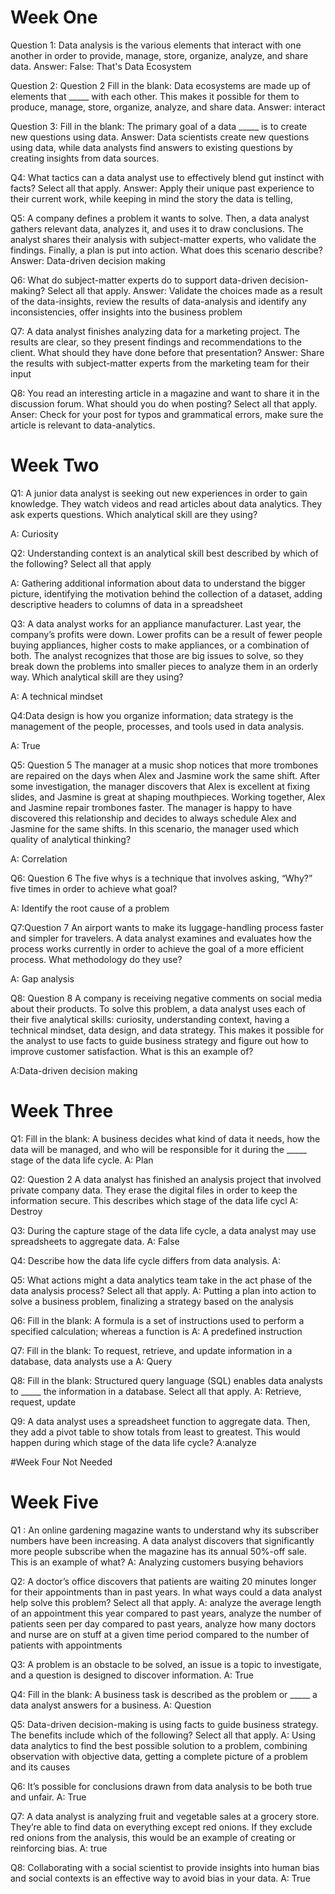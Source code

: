 # Week One

Question 1: Data analysis is the various elements that interact with one another in order to provide, manage, store, organize, analyze, and share data.
Answer: False: That's Data Ecosystem

Question 2: Question 2
Fill in the blank: Data ecosystems are made up of elements that _____ with each other. This makes it possible for them to produce, manage, store, organize, analyze, and share data. Answer: interact

Question 3: Fill in the blank: The primary goal of a data _____ is to create new questions using data. 
Answer: Data scientists create new questions using data, while data analysts find answers to existing questions by creating insights from data sources.

Q4: What tactics can a data analyst use to effectively blend gut instinct with facts? Select all that apply.
Answer: Apply their unique past experience to their current work, while keeping in mind the story the data is telling, 

Q5: A company defines a problem it wants to solve. Then, a data analyst gathers relevant data, analyzes it, and uses it to draw conclusions. The analyst shares their analysis with subject-matter experts, who validate the findings. Finally, a plan is put into action. What does this scenario describe?
Answer: Data-driven decision making

Q6: What do subject-matter experts do to support data-driven decision-making? Select all that apply.
Answer: Validate the choices made as a result of the data-insights, review the results of data-analysis and identify any inconsistencies, offer insights into the business problem

Q7: A data analyst finishes analyzing data for a marketing project. The results are clear, so they present findings and recommendations to the client. What should they have done before that presentation? 
Answer: Share the results with subject-matter experts from the marketing team for their input

Q8: You read an interesting article in a magazine and want to share it in the discussion forum. What should you do when posting? Select all that apply.
Anser: Check for your post for typos and grammatical errors, make sure the article is relevant to data-analytics.

# Week Two
Q1: A junior data analyst is seeking out new experiences in order to gain knowledge. They watch videos and read articles about data analytics. They ask experts questions. Which analytical skill are they using?

A: Curiosity

Q2: Understanding context is an analytical skill best described by which of the following? Select all that apply

A: Gathering additional information about data to understand the bigger picture, identifying the motivation behind the collection of a dataset, adding descriptive headers to columns of data in a spreadsheet 

Q3: A data analyst works for an appliance manufacturer. Last year, the company’s profits were down. Lower profits can be a result of fewer people buying appliances, higher costs to make appliances, or a combination of both. The analyst recognizes that those are big issues to solve, so they break down the problems into smaller pieces to analyze them in an orderly way. Which analytical skill are they using?

A: A technical mindset

Q4:Data design is how you organize information; data strategy is the management of the people, processes, and tools used in data analysis. 

A: True

Q5: Question 5
The manager at a music shop notices that more trombones are repaired on the days when Alex and Jasmine work the same shift. After some investigation, the manager discovers that Alex is excellent at fixing slides, and Jasmine is great at shaping mouthpieces. Working together, Alex and Jasmine repair trombones faster. The manager is happy to have discovered this relationship and decides to always schedule Alex and Jasmine for the same shifts. In this scenario, the manager used which quality of analytical thinking?

A: Correlation

Q6: Question 6
The five whys is a technique that involves asking, “Why?” five times in order to achieve what goal?

A: Identify the root cause of a problem

Q7:Question 7
An airport wants to make its luggage-handling process faster and simpler for travelers. A data analyst examines and evaluates how the process works currently in order to achieve the goal of a more efficient process. What methodology do they use? 

A: Gap analysis

Q8: Question 8
A company is receiving negative comments on social media about their products. To solve this problem, a data analyst uses each of their five analytical skills: curiosity, understanding context, having a technical mindset, data design, and data strategy. This makes it possible for the analyst to use facts to guide business strategy and figure out how to improve customer satisfaction. What is this an example of?

A:Data-driven decision making

# Week Three
Q1: Fill in the blank: A business decides what kind of data it needs, how the data will be managed, and who will be responsible for it during the _____ stage of the data life cycle.
A: Plan

Q2: Question 2
A data analyst has finished an analysis project that involved private company data. They erase the digital files in order to keep the information secure. This describes which stage of the data life cycl
A: Destroy

Q3: During the capture stage of the data life cycle, a data analyst may use spreadsheets to aggregate data. 
A: False

Q4: Describe how the data life cycle differs from data analysis.
A: 

Q5: What actions might a data analytics team take in the act phase of the data analysis process? Select all that apply.
A: Putting a plan into action to solve a business problem, finalizing a strategy based on the analysis

Q6: Fill in the blank: A formula is a set of instructions used to perform a specified calculation; whereas a function is 
A: A predefined instruction

Q7: Fill in the blank: To request, retrieve, and update information in a database, data analysts use a 
A: Query

Q8: Fill in the blank: Structured query language (SQL) enables data analysts to _____ the information in a database. Select all that apply.
A: Retrieve, request, update

Q9: A data analyst uses a spreadsheet function to aggregate data. Then, they add a pivot table to show totals from least to greatest. This would happen during which stage of the data life cycle?
A:analyze 

#Week Four
Not Needed

# Week Five

Q1 : An online gardening magazine wants to understand why its subscriber numbers have been increasing. A data analyst discovers that significantly more people subscribe when the magazine has its annual 50%-off sale. This is an example of what?
A: Analyzing customers busying behaviors

Q2: A doctor’s office discovers that patients are waiting 20 minutes longer for their appointments than in past years. In what ways could a data analyst help solve this problem? Select all that apply. 
A: analyze the average length of an appointment this year compared to past years, analyze the number of patients seen per day compared to past years, analyze how many doctors and nurse are on stuff at a given time period compared to the number of patients with appointments


Q3: A problem is an obstacle to be solved, an issue is a topic to investigate, and a question is designed to discover information.
A: True

Q4: Fill in the blank: A business task is described as the problem or _____ a data analyst answers for a business.
A: Question

Q5: Data-driven decision-making is using facts to guide business strategy. The benefits include which of the following? Select all that apply.
A: Using data analytics to find the best possible solution to a problem, combining observation with objective data, getting a complete picture of a problem and its causes


Q6: It’s possible for conclusions drawn from data analysis to be both true and unfair. 
A: True

Q7: A data analyst is analyzing fruit and vegetable sales at a grocery store. They’re able to find data on everything except red onions. If they exclude red onions from the analysis, this would be an example of creating or reinforcing bias.
A: true

Q8: Collaborating with a social scientist to provide insights into human bias and social contexts is an effective way to avoid bias in your data.
A: True
